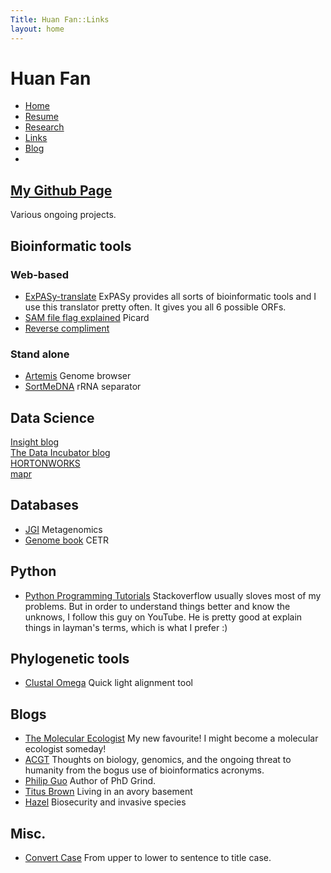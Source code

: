 ```yaml
---
Title: Huan Fan::Links
layout: home
---
```




  <h1 class="sitename">Huan Fan</h1>
  <ul class="nav pills">
  <li><a href="/"><i class="fa fa-home fa-fw"></i> Home</a></li>
  <li><a href="resume.html" title="Curriculumn Vitae"><i class="fa fa-book fa-fw"></i> Resume</a></li>
  <li><a href="research.html" title="Research"><i class="fa fa-flask fa-fw"></i> Research</a></li>
  <li class="active"><a href="links.html" title="Useful links"><i class="fa fa-suitcase fa-fw"></i> Links</a></li>
  <li><a href="/en/"><i class="fa fa-sitemap fa-fw"></i> Blog</a></li>
  <li><a href="README.html"><i class="fa fa-info-circle fa-fw"></i> </a></li>
</ul>

## [My Github Page](https://github.com/fanhuan)
Various ongoing projects.

## Bioinformatic tools
### Web-based
+ [ExPASy-translate](http://web.expasy.org/translate/) ExPASy provides all sorts of bioinformatic tools and I use this translator pretty often. It gives you all 6 possible ORFs.
+ [SAM file flag explained](https://broadinstitute.github.io/picard/explain-flags.html) Picard
+ [Reverse compliment](http://www.bioinformatics.org/sms/rev_comp.html)
### Stand alone
+ [Artemis](https://www.sanger.ac.uk/science/tools/artemis) Genome browser
+ [SortMeDNA](http://bioinfo.lifl.fr/RNA/sortmerna/) rRNA separator
## Data Science
[Insight blog](https://blog.insightdatascience.com/preparing-for-the-transition-to-data-science-e9194c90b42c)  
[The Data Incubator blog](http://blog.thedataincubator.com/)  
[HORTONWORKS](https://hortonworks.com/blog/)  
[mapr](https://mapr.com/blog/)

## Databases
+ [JGI]() Metagenomics
+ [Genome book](https://symbiosis-u19.microbialsciences.wisc.edu/protected/index.php) CETR

## Python
+ [Python Programming Tutorials](https://www.youtube.com/user/sentdex) Stackoverflow usually sloves most of my problems. But in order to understand things better and know the unknows, I follow this guy on YouTube. He is pretty good at explain things in layman's terms, which is what I prefer :)

## Phylogenetic tools
+ [Clustal Omega](http://www.ebi.ac.uk/Tools/msa/clustalo/) Quick light alignment tool



## Blogs
+ [The Molecular Ecologist](http://www.molecularecologist.com/) My new favourite! I might become a molecular ecologist someday!
+ [ACGT](http://www.acgt.me/) Thoughts on biology, genomics, and the ongoing threat to humanity from the bogus use of bioinformatics acronyms.
+ [Philip Guo](http://pgbovine.net/index.html) Author of PhD Grind.
+ [Titus Brown](http://ivory.idyll.org/blog/) Living in an avory basement
+ [Hazel](http://cane-toad.blogspot.com/) Biosecurity and invasive species


## Misc.
+ [Convert Case](https://convertcase.net/) From upper to lower to sentence to title case.
